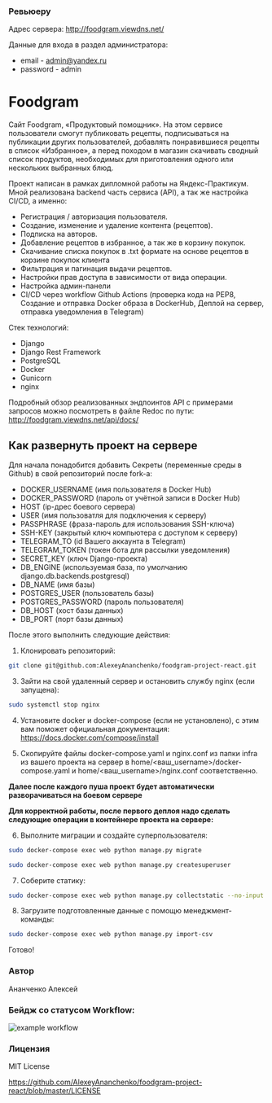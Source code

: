 ### Ревьюеру
Адрес сервера: http://foodgram.viewdns.net/

Данные для входа в раздел администратора:
- email - admin@yandex.ru
- password - admin

# Foodgram
Cайт Foodgram, «Продуктовый помощник». На этом сервисе пользователи смогут публиковать рецепты, подписываться на публикации других пользователей, добавлять понравившиеся рецепты в список «Избранное», а перед походом в магазин скачивать сводный список продуктов, необходимых для приготовления одного или нескольких выбранных блюд.

Проект написан в рамках дипломной работы на Яндекс-Практикум. Мной реализована backend часть сервиса (API), а так же настройка CI/CD, а именно:

- Регистрация / авторизация пользователя.
- Создание, изменение и удаление контента (рецептов).
- Подписка на авторов.
- Добавление рецептов в избранное, а так же в корзину покупок.
- Скачивание списка покупок в .txt формате на основе рецептов в корзине покупок клиента
- Фильтрация и пагинация выдачи рецептов.
- Настройки прав доступа в зависимости от вида операции.
- Настройка админ-панели
- CI/CD через workflow Github Actions (проверка кода на PEP8, Создание и отправка Docker образа в DockerHub, Деплой на сервер, отправка уведомления в Telegram)

Стек технологий:
- Django
- Django Rest Framework
- PostgreSQL
- Docker
- Gunicorn
- nginx

Подробный обзор реализованных эндпоинтов API с примерами запросов можно посмотреть в файле Redoc по пути:
http://foodgram.viewdns.net/api/docs/

## Как развернуть проект на сервере

Для начала понадобится добавить Секреты (переменные среды в Github) в свой репозиторий после fork-а:
- DOCKER_USERNAME (имя пользователя в Docker Hub)
- DOCKER_PASSWORD (пароль от учётной записи в Docker Hub)
- HOST (ip-дрес боевого сервера)
- USER (имя пользоватля для подключения к серверу)
- PASSPHRASE (фраза-пароль для использования SSH-ключа)
- SSH-KEY (закрытый ключ компьютера с доступом к серверу)
- TELEGRAM_TO (id Вашего аккаунта в Telegram)
- TELEGRAM_TOKEN (токен бота для рассылки уведомления)
- SECRET_KEY (ключ Django-проекта)
- DB_ENGINE (используемая база, по умолчанию django.db.backends.postgresql)
- DB_NAME (имя базы)
- POSTGRES_USER (пользователь базы)
- POSTGRES_PASSWORD (пароль пользователя)
- DB_HOST (хост базы данных)
- DB_PORT (порт базы данных)

После этого выполнить следующие действия:

1. Клонировать репозиторий:

```sh
git clone git@github.com:AlexeyAnanchenko/foodgram-project-react.git
```

3. Зайти на свой удаленный сервер и остановить службу nginx (если запущена):

```sh
sudo systemctl stop nginx
```

4. Установите docker и docker-compose (если не установлено), с этим вам поможет официальная документация: https://docs.docker.com/compose/install

5. Скопируйте файлы docker-compose.yaml и nginx.conf из папки infra из вашего проекта на сервер в home/<ваш_username>/docker-compose.yaml и home/<ваш_username>/nginx.conf соответственно.


__Далее после каждого пуша проект будет автоматически разворачиваться на боевом сервере__

__Для корректной работы, после первого деплоя надо сделать следующие операции в контейнере проекта на сервере:__

6. Выполните миграции и создайте суперпользователя:

```sh
sudo docker-compose exec web python manage.py migrate
```

```sh
sudo docker-compose exec web python manage.py createsuperuser
```

7. Соберите статику:

```sh
sudo docker-compose exec web python manage.py collectstatic --no-input
```

8. Загрузите подготовленные данные с помощю менеджмент-команды:

```sh
sudo docker-compose exec web python manage.py import-csv
```

Готово!

### Автор

Ананченко Алексей

### Бейдж со статусом Workflow:
![example workflow](https://github.com/AlexeyAnanchenko/foodgram-project-react/actions/workflows/foodgram.yml/badge.svg)

### Лицензия

MIT License

https://github.com/AlexeyAnanchenko/foodgram-project-react/blob/master/LICENSE